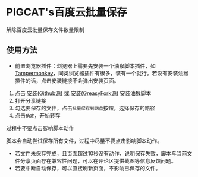 <!--
 Copyright (c) 2022 System233
 
 This software is released under the MIT License.
 https://opensource.org/licenses/MIT
-->

# PIGCAT's百度云批量保存

解除百度云批量保存文件数量限制

## 使用方法

* 前置浏览器插件：浏览器上需要先安装一个油猴脚本插件，如[Tampermonkey](https://microsoftedge.microsoft.com/addons/detail/%E7%AF%A1%E6%94%B9%E7%8C%B4/iikmkjmpaadaobahmlepeloendndfphd)，同类浏览器插件有很多，装有一个就行。若没有安装油猴插件的话，点击安装链接不会弹出安装页面。

1. 点击 [安装(Github源)](https://github.com/System233/PIGCATS/raw/main/transfer.user.js) 或 [安装(GreasyFork源)](https://greasyfork.org/zh-CN/scripts/453280-%E7%99%BE%E5%BA%A6%E4%BA%91%E6%89%B9%E9%87%8F%E4%BF%9D%E5%AD%98) 安装油猴脚本
2. 打开分享链接
3. 勾选要保存的文件，点击`批量保存到网盘`按钮，选择保存的路径
4. 点击`确定`，开始转存

过程中不要点击影响脚本动作

脚本会自动尝试保存所有文件，过程中尽量不要点击影响脚本动作。
* 若文件未保存完成，且页面超过10秒没有动作，说明保存失败，脚本与当前文件分享页面存在兼容性问题，可以在评论区提供截图等信息反馈问题。
* 若要中断自动保存，可以直接刷新页面，不影响已保存的文件。